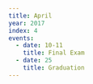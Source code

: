 ```yaml
---
title: April
year: 2017
index: 4
events:
  - date: 10-11
    title: Final Exam
  - date: 25
    title: Graduation
---
```

